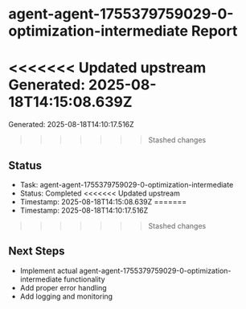 # agent-agent-1755379759029-0-optimization-intermediate Report

<<<<<<< Updated upstream
Generated: 2025-08-18T14:15:08.639Z
=======
Generated: 2025-08-18T14:10:17.516Z
>>>>>>> Stashed changes

## Status
- Task: agent-agent-1755379759029-0-optimization-intermediate
- Status: Completed
<<<<<<< Updated upstream
- Timestamp: 2025-08-18T14:15:08.639Z
=======
- Timestamp: 2025-08-18T14:10:17.516Z
>>>>>>> Stashed changes

## Next Steps
- Implement actual agent-agent-1755379759029-0-optimization-intermediate functionality
- Add proper error handling
- Add logging and monitoring
